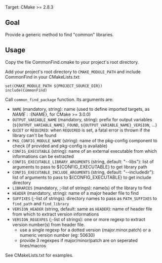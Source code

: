 Target: CMake >= 2.8.3

## Goal

Provide a generic method to find "common" libraries.

## Usage

Copy the file CommonFind.cmake to your project's root directory.

Add your project's root directory to `CMAKE_MODULE_PATH` and include CommonFind in your CMakeLists.txt:
```
set(CMAKE_MODULE_PATH ${PROJECT_SOURCE_DIR})
include(CommonFind)
```

Call `common_find_package` function. Its arguments are:

* `NAME` (mandatory, string): name (used to define imported targets, as ${NAME}::${NAME}, for CMake >= 3.0.0)
* `OUTPUT_VARIABLE_NAME` (mandatory, string): prefix for output variables (`${OUTPUT_VARIABLE_NAME}_FOUND`, `${OUTPUT_VARIABLE_NAME}_VERSION`, ...)
* `QUIET` or `REQUIRED`: when `REQUIRED` is set, a fatal error is thrown if the library can't be found
* `PKG_CONFIG_MODULE_NAME` (string): name of the pkg-config component to check (if provided and pkg-config is available)
* `CONFIG_EXECUTABLE` (string): name of an external executable from which informations can be extracted
* `CONFIG_EXECUTABLE_LIBRARY_ARGUMENTS` (string, default: "--libs"): list of arguments to pass to ${CONFIG_EXECUTABLE} to get library path
* `CONFIG_EXECUTABLE_INCLUDE_ARGUMENTS` (string, default: "--includedir"): list of arguments to pass to ${CONFIG_EXECUTABLE} to get include directory
* `LIBRARIES` (mandatory, ;-list of strings): name(s) of the library to find
* `HEADER` (mandatory, string): name of a major header file to find
* `SUFFIXES` (;-list of strings): directory names to pass as `PATH_SUFFIXES` to `find_path` and `find_library`
* `VERSION_HEADER` (string, default: same as `HEADER`): name of header file from which to extract version informations
* `VERSION_REGEXPES` (;-list of strings): one or more regexp to extract version number(s) from header file.
    + use a single regexp for a dotted version (major.minor.patch) or a numeric version number (eg: 50630)
    + provide 3 regexpes if major/minor/patch are on seperated lines/macros


See CMakeLists.txt for examples.
